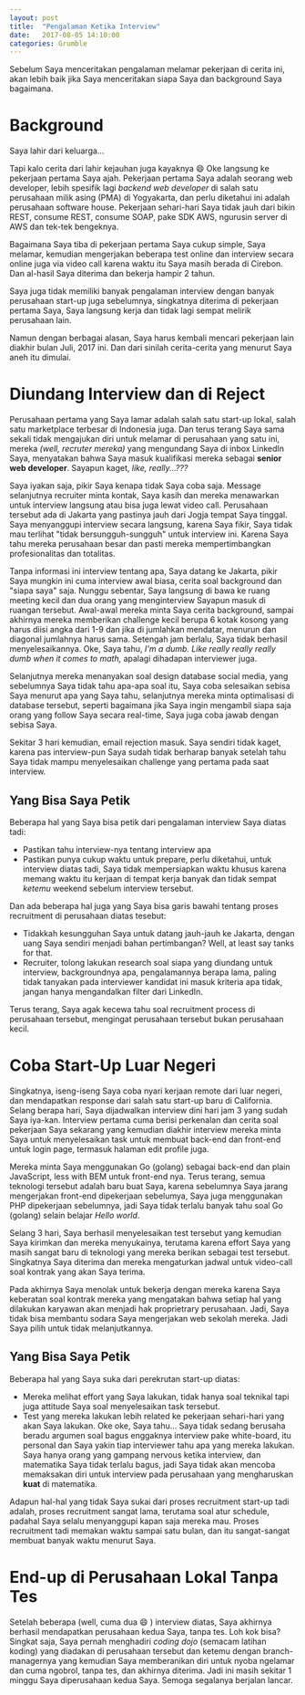 ```yaml
---
layout: post
title:  "Pengalaman Ketika Interview"
date:   2017-08-05 14:10:00
categories: Grumble
---
```


Sebelum Saya menceritakan pengalaman melamar pekerjaan di cerita ini,
akan lebih baik jika Saya menceritakan siapa Saya dan background Saya bagaimana.

# Background
Saya lahir dari keluarga...

Tapi kalo cerita dari lahir kejauhan juga kayaknya :smile:
Oke langsung ke pekerjaan pertama Saya ajah. Pekerjaan pertama Saya adalah
seorang web developer, lebih spesifik lagi _backend web developer_ di salah satu
perusahaan milik asing (PMA) di Yogyakarta, dan perlu diketahui ini adalah
perusahaan software house. Pekerjaan sehari-hari Saya tidak jauh dari bikin
REST, consume REST, consume SOAP, pake SDK AWS, ngurusin server di AWS dan
tek-tek bengeknya.

<!-- readmore -->

Bagaimana Saya tiba di pekerjaan pertama Saya cukup simple, Saya melamar,
kemudian mengerjakan beberapa test online dan interview secara online juga
via video call karena waktu itu Saya masih berada di Cirebon. Dan al-hasil
Saya diterima dan bekerja hampir 2 tahun.

Saya juga tidak memiliki banyak pengalaman interview dengan banyak perusahaan
start-up juga sebelumnya, singkatnya diterima di pekerjaan pertama Saya, Saya
langsung kerja dan tidak lagi sempat melirik perusahaan lain.

Namun dengan berbagai alasan, Saya harus kembali mencari pekerjaan lain
diakhir bulan Juli, 2017 ini. Dan dari sinilah cerita-cerita yang menurut
Saya aneh itu dimulai.

# Diundang Interview dan di Reject
Perusahaan pertama yang Saya lamar adalah salah satu start-up lokal,
salah satu marketplace terbesar di Indonesia juga. Dan terus terang Saya
sama sekali tidak mengajukan diri untuk melamar di perusahaan yang satu ini,
mereka _(well, recruter mereka)_ yang mengundang Saya di inbox LinkedIn Saya,
menyatakan bahwa Saya masuk kualifikasi mereka sebagai __senior web developer__.
Sayapun kaget, _like, really...???_

Saya iyakan saja, pikir Saya kenapa tidak Saya coba saja. Message selanjutnya
recruiter minta kontak, Saya kasih dan mereka menawarkan untuk interview
langsung atau bisa juga lewat video call. Perusahaan tersebut ada di Jakarta
yang pastinya jauh dari Jogja tempat Saya tinggal. Saya menyanggupi interview
secara langsung, karena Saya fikir, Saya tidak mau terlihat
"tidak bersungguh-sungguh" untuk interview ini. Karena Saya tahu mereka
perusahaan besar dan pasti mereka mempertimbangkan profesionalitas dan
totalitas.

Tanpa informasi ini interview tentang apa, Saya datang ke Jakarta, pikir Saya
mungkin ini cuma interview awal biasa, cerita soal background dan "siapa saya"
saja. Nunggu sebentar, Saya langsung di bawa ke ruang meeting kecil dan dua
orang yang menginterview Sayapun masuk di ruangan tersebut. Awal-awal mereka
minta Saya cerita background, sampai akhirnya mereka memberikan challenge kecil
berupa 6 kotak kosong yang harus diisi angka dari 1-9 dan jika di jumlahkan
mendatar, menurun dan diagonal jumlahnya harus sama. Setengah jam berlalu,
Saya tidak berhasil menyelesaikannya. Oke, Saya tahu, _I'm a dumb. Like really
really really dumb when it comes to math,_ apalagi dihadapan interviewer juga.

Selanjutnya mereka menanyakan soal design database social media, yang sebelumnya
Saya tidak tahu apa-apa soal itu, Saya coba selesaikan sebisa Saya menurut
apa yang Saya tahu, selanjutnya mereka minta optimalisasi di database tersebut,
seperti bagaimana jika Saya ingin mengambil siapa saja orang yang follow Saya
secara real-time, Saya juga coba jawab dengan sebisa Saya.

Sekitar 3 hari kemudian, email rejection masuk. Saya sendiri tidak kaget, karena
pas interview-pun Saya sudah tidak berharap banyak setelah tahu Saya tidak
mampu menyelesaikan challenge yang pertama pada saat interview.

## Yang Bisa Saya Petik
Beberapa hal yang Saya bisa petik dari pengalaman interview Saya diatas tadi:

- Pastikan tahu interview-nya tentang interview apa
- Pastikan punya cukup waktu untuk prepare, perlu diketahui, untuk interview
  diatas tadi, Saya tidak mempersiapkan waktu khusus karena memang waktu itu
  kerjaan di tempat kerja banyak dan tidak sempat _ketemu_ weekend sebelum
  interview tersebut.

Dan ada beberapa hal juga yang Saya bisa garis bawahi tentang proses recruitment
di perusahaan diatas tesebut:

- Tidakkah kesungguhan Saya untuk datang jauh-jauh ke Jakarta, dengan uang Saya
  sendiri menjadi bahan pertimbangan? Well, at least say tanks for that.
- Recruiter, tolong lakukan research soal siapa yang diundang untuk interview,
  backgroundnya apa, pengalamannya berapa lama, paling tidak tanyakan pada
  interviewer kandidat ini masuk kriteria apa tidak, jangan hanya mengandalkan
  filter dari LinkedIn.

Terus terang, Saya agak kecewa tahu soal recruitment process di perusahaan
tersebut, mengingat perusahaan tersebut bukan perusahaan kecil.

# Coba Start-Up Luar Negeri
Singkatnya, iseng-iseng Saya coba nyari kerjaan remote dari luar negeri,
dan mendapatkan response dari salah satu start-up baru di California.
Selang berapa hari, Saya dijadwalkan interview dini hari jam 3 yang sudah
Saya iya-kan. Interview pertama cuma berisi perkenalan dan cerita soal
pekerjaan Saya sekarang yang kemudian diakhir interview mereka minta Saya
untuk menyelesaikan task untuk membuat back-end dan front-end untuk login page,
termasuk halaman edit profile juga.

Mereka minta Saya menggunakan Go (golang) sebagai back-end dan plain JavaScript,
less with BEM untuk front-end nya. Terus terang, semua teknologi tersebut adalah
baru buat Saya, karena sebelumnya Saya jarang mengerjakan front-end dipekerjaan
sebelumya, Saya juga menggunakan PHP dipekerjaan sebelumnya, jadi Saya tidak
terlalu banyak tahu soal Go (golang) selain belajar _Hello world_.

Selang 3 hari, Saya berhasil menyelesaikan test tersebut yang kemudian Saya
kirimkan dan mereka menyukainya, terutama karena effort Saya yang masih sangat
baru di teknologi yang mereka berikan sebagai test tersebut. Singkatnya Saya
diterima dan mereka mengaturkan jadwal untuk video-call soal kontrak yang
akan Saya terima.

Pada akhirnya Saya menolak untuk bekerja dengan mereka karena Saya keberatan
soal kontrak mereka yang mengatakan bahwa setiap hal yang dilakukan karyawan
akan menjadi hak proprietrary perusahaan. Jadi, Saya tidak bisa membantu
sodara Saya mengerjakan web sekolah mereka. Jadi Saya pilih untuk tidak
melanjutkannya.

## Yang Bisa Saya Petik
Beberapa hal yang Saya suka dari perekrutan start-up diatas:

- Mereka melihat effort yang Saya lakukan, tidak hanya soal teknikal tapi juga
  attitude Saya soal menyelesaikan task tersebut.
- Test yang mereka lakukan lebih related ke pekerjaan sehari-hari yang akan Saya
  lakukan. Oke oke, Saya tahu... Saya tidak sedang berusaha beradu argumen
  soal bagus enggaknya interview pake white-board, itu personal dan Saya yakin
  tiap interviewer tahu apa yang mereka lakukan. Saya hanya orang yang gampang
  nervous ketika interview, dan matematika Saya tidak terlalu bagus, jadi Saya
  tidak akan mencoba memaksakan diri untuk interview pada perusahaan yang
  mengharuskan __kuat__ di matematika.

Adapun hal-hal yang tidak Saya sukai dari proses recruitment start-up tadi
adalah, proses recruitment sangat lama, terutama soal atur schedule, padahal
Saya selalu menyanggupi kapan saja mereka mau. Proses recruitment tadi memakan
waktu sampai satu bulan, dan itu sangat-sangat membuat banyak waktu menurut
Saya.

# End-up di Perusahaan Lokal Tanpa Tes
Setelah beberapa (well, cuma dua :smile: ) interview diatas, Saya akhirnya
berhasil mendapatkan perusahaan kedua Saya, tanpa tes. Loh kok bisa?
Singkat saja, Saya pernah menghadiri _coding dojo_ (semacam latihan koding)
yang diadakan di perusahaan tersebut dan ketemu dengan branch-managernya yang
kemudian Saya memberanikan diri untuk nyoba ngelamar dan cuma ngobrol,
tanpa tes, dan akhirnya diterima. Jadi ini masih sekitar 1 minggu Saya
diperusahaan kedua Saya. Semoga segalanya berjalan lancar.
